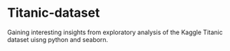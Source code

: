 # Titanic-dataset
Gaining interesting insights from exploratory analysis of the Kaggle Titanic dataset uisng python and seaborn.
